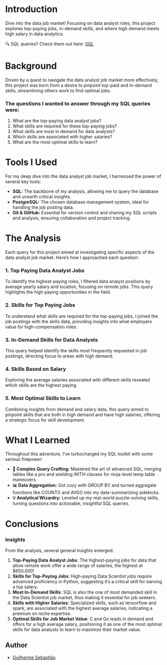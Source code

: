 # Introduction
Dive into the data job market! Focusing on data analyst roles, this project explores top-paying jobs, in-demand skills, and where high demand meets high salary in data analytics.

🔍 SQL queries? Check them out here: [SQL](https://github.com/guievbs/sql-job-analysis/tree/main/analysis)

# Background
Driven by a quest to navigate the data analyst job market more effectively, this project was born from a desire to pinpoint top-paid and in-demand skills, streamlining others work to find optimal jobs.

### The questions I wanted to answer through my SQL queries were:

1. What are the top-paying data analyst jobs?
2. What skills are required for these top-paying jobs?
3. What skills are most in demand for data analysts?
4. Which skills are associated with higher salaries?
5. What are the most optimal skills to learn?

# Tools I Used
For my deep dive into the data analyst job market, I harnessed the power of several key tools:

- **SQL:** The backbone of my analysis, allowing me to query the database and unearth critical insights.
- **PostgreSQL:** The chosen database management system, ideal for handling the job posting data.
- **Git & GitHub:** Essential for version control and sharing my SQL scripts and analysis, ensuring collaboration and project tracking.

# The Analysis
Each query for this project aimed at investigating specific aspects of the data analyst job market. Here’s how I approached each question:

### 1. Top Paying Data Analyst Jobs
To identify the highest-paying roles, I filtered data analyst positions by average yearly salary and location, focusing on remote jobs. This query highlights the high paying opportunities in the field.


### 2. Skills for Top Paying Jobs
To understand what skills are required for the top-paying jobs, I joined the job postings with the skills data, providing insights into what employers value for high-compensation roles.

### 3. In-Demand Skills for Data Analysts
This query helped identify the skills most frequently requested in job postings, directing focus to areas with high demand.


### 4. Skills Based on Salary
Exploring the average salaries associated with different skills revealed which skills are the highest paying.


### 5. Most Optimal Skills to Learn
Combining insights from demand and salary data, this query aimed to pinpoint skills that are both in high demand and have high salaries, offering a strategic focus for skill development.

# What I Learned

Throughout this adventure, I've turbocharged my SQL toolkit with some serious firepower:

- **🧩 Complex Query Crafting:** Mastered the art of advanced SQL, merging tables like a pro and wielding WITH clauses for ninja-level temp table maneuvers.
- **📊 Data Aggregation:** Got cozy with GROUP BY and turned aggregate functions like COUNT() and AVG() into my data-summarizing sidekicks.
- **💡 Analytical Wizardry:** Leveled up my real-world puzzle-solving skills, turning questions into actionable, insightful SQL queries.

# Conclusions

### Insights
From the analysis, several general insights emerged:

1. **Top-Paying Data Analyst Jobs**: The highest-paying jobs for data that allow remote work offer a wide range of salaries, the highest at $650,000!
2. **Skills for Top-Paying Jobs**: High-paying Data Scientist jobs require advanced proficiency in Python, suggesting it’s a critical skill for earning a top salary.
3. **Most In-Demand Skills**: SQL is also the one of most demanded skill in the Data Scientist job market, thus making it essential for job seekers.
4. **Skills with Higher Salaries**: Specialized skills, such as tensorflow and spark, are associated with the highest average salaries, indicating a premium on niche expertise.
5. **Optimal Skills for Job Market Value**: C and Go leads in demand and offers for a high average salary, positioning it as one of the most optimal skills for data analysts to learn to maximize their market value.

## Author

- [Guilherme Sebastião](https://www.github.com/guievbs)
